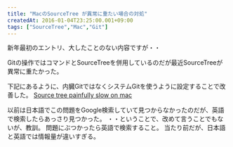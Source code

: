 ```yaml
---
title: "MacのSourceTree が異常に重たい場合の対処"
createdAt: 2016-01-04T23:25:00.001+09:00
tags: ["SourceTree","Mac","Git"]
---
```

新年最初のエントリ、大したことのない内容ですが・・

Gitの操作ではコマンドとSourceTreeを併用しているのだが最近SourceTreeが異常に重たかった。

下記にあるように、内臓GitではなくシステムGitを使うように設定することで改善した。
[Source tree painfully slow on mac](https://answers.atlassian.com/questions/13419722/source-tree-painfully-slow-on-mac)

以前は日本語でこの問題をGoogle検索していて見つからなかったのだが、英語で検索したらあっさり見つかった。
・・ということで、改めて言うことでもないが、教訓。
問題にぶつかったら英語で検索すること。
当たり前だが、日本語と英語では情報量が違いすぎる。

